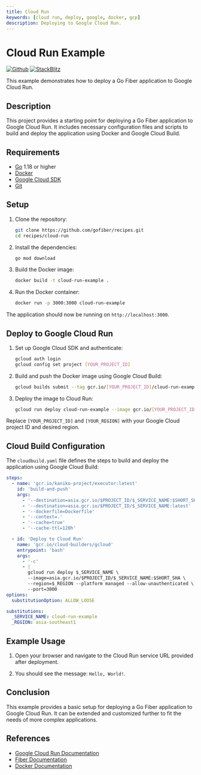 ```yaml
---
title: Cloud Run
keywords: [cloud run, deploy, google, docker, gcp]
description: Deploying to Google Cloud Run.
---
```


# Cloud Run Example

[![Github](https://img.shields.io/static/v1?label=&message=Github&color=2ea44f&style=for-the-badge&logo=github)](https://github.com/gofiber/recipes/tree/master/cloud-run) [![StackBlitz](https://img.shields.io/static/v1?label=&message=StackBlitz&color=2ea44f&style=for-the-badge&logo=StackBlitz)](https://stackblitz.com/github/gofiber/recipes/tree/master/cloud-run)

This example demonstrates how to deploy a Go Fiber application to Google Cloud Run.

## Description

This project provides a starting point for deploying a Go Fiber application to Google Cloud Run. It includes necessary configuration files and scripts to build and deploy the application using Docker and Google Cloud Build.

## Requirements

- [Go](https://golang.org/dl/) 1.18 or higher
- [Docker](https://www.docker.com/get-started)
- [Google Cloud SDK](https://cloud.google.com/sdk/docs/install)
- [Git](https://git-scm.com/downloads)

## Setup

1. Clone the repository:
    ```bash
    git clone https://github.com/gofiber/recipes.git
    cd recipes/cloud-run
    ```

2. Install the dependencies:
    ```bash
    go mod download
    ```

3. Build the Docker image:
    ```bash
    docker build -t cloud-run-example .
    ```

4. Run the Docker container:
    ```bash
    docker run -p 3000:3000 cloud-run-example
    ```

The application should now be running on `http://localhost:3000`.

## Deploy to Google Cloud Run

1. Set up Google Cloud SDK and authenticate:
    ```bash
    gcloud auth login
    gcloud config set project [YOUR_PROJECT_ID]
    ```

2. Build and push the Docker image using Google Cloud Build:
    ```bash
    gcloud builds submit --tag gcr.io/[YOUR_PROJECT_ID]/cloud-run-example
    ```

3. Deploy the image to Cloud Run:
    ```bash
    gcloud run deploy cloud-run-example --image gcr.io/[YOUR_PROJECT_ID]/cloud-run-example --platform managed --region [YOUR_REGION] --allow-unauthenticated
    ```

Replace `[YOUR_PROJECT_ID]` and `[YOUR_REGION]` with your Google Cloud project ID and desired region.

## Cloud Build Configuration

The `cloudbuild.yaml` file defines the steps to build and deploy the application using Google Cloud Build:

```yaml
steps:
  - name: 'gcr.io/kaniko-project/executor:latest'
    id: 'build-and-push'
    args:
      - '--destination=asia.gcr.io/$PROJECT_ID/$_SERVICE_NAME:$SHORT_SHA'
      - '--destination=asia.gcr.io/$PROJECT_ID/$_SERVICE_NAME:latest'
      - '--dockerfile=Dockerfile'
      - '--context=.'
      - '--cache=true'
      - '--cache-ttl=120h'

  - id: 'Deploy to Cloud Run'
    name: 'gcr.io/cloud-builders/gcloud'
    entrypoint: 'bash'
    args:
      - '-c'
      - |
        gcloud run deploy $_SERVICE_NAME \
        --image=asia.gcr.io/$PROJECT_ID/$_SERVICE_NAME:$SHORT_SHA \
        --region=$_REGION --platform managed --allow-unauthenticated \
        --port=3000
options:
  substitutionOption: ALLOW_LOOSE

substitutions:
  _SERVICE_NAME: cloud-run-example
  _REGION: asia-southeast1
```

## Example Usage

1. Open your browser and navigate to the Cloud Run service URL provided after deployment.

2. You should see the message: `Hello, World!`.

## Conclusion

This example provides a basic setup for deploying a Go Fiber application to Google Cloud Run. It can be extended and customized further to fit the needs of more complex applications.

## References

- [Google Cloud Run Documentation](https://cloud.google.com/run/docs)
- [Fiber Documentation](https://docs.gofiber.io)
- [Docker Documentation](https://docs.docker.com/)
